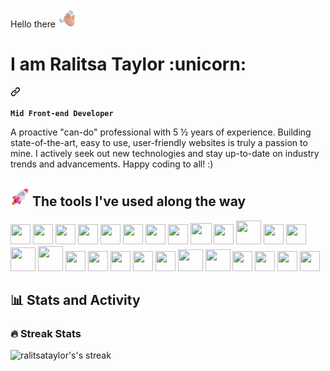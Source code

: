 
<div>Hello there <img src="https://github.com/Tarikul-Islam-Anik/tarikul-islam-anik/blob/main/assets/images/Waving%20Hand%20Medium-Light%20Skin%20Tone.png" width="29px" style="max-width: 100%;"><h1 class="heading-element" dir="auto">I am Ralitsa Taylor :unicorn:</h1><svg class="octicon octicon-link" viewBox="0 0 16 16" version="1.1" width="16" height="16" aria-hidden="true"><path d="m7.775 3.275 1.25-1.25a3.5 3.5 0 1 1 4.95 4.95l-2.5 2.5a3.5 3.5 0 0 1-4.95 0 .751.751 0 0 1 .018-1.042.751.751 0 0 1 1.042-.018 1.998 1.998 0 0 0 2.83 0l2.5-2.5a2.002 2.002 0 0 0-2.83-2.83l-1.25 1.25a.751.751 0 0 1-1.042-.018.751.751 0 0 1-.018-1.042Zm-4.69 9.64a1.998 1.998 0 0 0 2.83 0l1.25-1.25a.751.751 0 0 1 1.042.018.751.751 0 0 1 .018 1.042l-1.25 1.25a3.5 3.5 0 1 1-4.95-4.95l2.5-2.5a3.5 3.5 0 0 1 4.95 0 .751.751 0 0 1-.018 1.042.751.751 0 0 1-1.042.018 1.998 1.998 0 0 0-2.83 0l-2.5 2.5a1.998 1.998 0 0 0 0 2.83Z"></path></svg></div>

**`Mid Front-end Developer`**

<p>A proactive "can-do" professional with 5 &frac12; years of experience. Building state-of-the-art, easy to use, user-friendly websites is truly a passion to mine. I actively seek out new technologies and stay up-to-date on industry trends and advancements. Happy coding to all! :)</p>

<h2> <img src="https://raw.githubusercontent.com/Tarikul-Islam-Anik/tarikul-islam-anik/main/assets/images/Rocket.png" width="30" style="max-width: 100%;"> The tools I've used along the way</h2>
<p align="left">
  <img src="https://cdn.jsdelivr.net/gh/devicons/devicon@latest/icons/vscode/vscode-original.svg" width="32" height="32" loading="lazy">
  <img src="https://cdn.jsdelivr.net/gh/devicons/devicon@latest/icons/webstorm/webstorm-original.svg" width="32" height="32" loading="lazy">
  <img src="https://cdn.jsdelivr.net/gh/devicons/devicon@latest/icons/html5/html5-original.svg" width="32" height="32" loading="lazy">
  <img src="https://cdn.jsdelivr.net/gh/devicons/devicon@latest/icons/css3/css3-original.svg" width="32" height="32" loading="lazy">
  <img src="https://cdn.jsdelivr.net/gh/devicons/devicon@latest/icons/sass/sass-original.svg" width="32" height="32" loading="lazy">
  <img src="https://cdn.jsdelivr.net/gh/devicons/devicon@latest/icons/tailwindcss/tailwindcss-original.svg" width="32" height="32" loading="lazy">
  <img src="https://cdn.jsdelivr.net/gh/devicons/devicon@latest/icons/javascript/javascript-original.svg" width="32" height="32" loading="lazy">
  <img src="https://cdn.jsdelivr.net/gh/devicons/devicon@latest/icons/jquery/jquery-original.svg" width="32" height="32" loading="lazy">
  <img src="https://cdn.jsdelivr.net/gh/devicons/devicon@latest/icons/bootstrap/bootstrap-original.svg" width="34" height="34" loading="lazy">
  <img src="https://cdn.jsdelivr.net/gh/devicons/devicon@latest/icons/git/git-original.svg" width="32" height="32" loading="lazy">
  <img src="https://cdn.jsdelivr.net/gh/devicons/devicon@latest/icons/gulp/gulp-plain.svg" width="40" height="38" loading="lazy">
  <img src="https://cdn.jsdelivr.net/gh/devicons/devicon@latest/icons/vuejs/vuejs-original.svg" width="32" height="32" loading="lazy">
  <img src="https://cdn.jsdelivr.net/gh/devicons/devicon@latest/icons/typescript/typescript-original.svg" width="32" height="32" loading="lazy">
  <img src="https://cdn.jsdelivr.net/gh/devicons/devicon@latest/icons/graphql/graphql-plain.svg" width="40" height="38" loading="lazy">
  <img src="https://cdn.jsdelivr.net/gh/devicons/devicon@latest/icons/docker/docker-plain-wordmark.svg" width="40" height="40" loading="lazy">
  <img src="https://cdn.jsdelivr.net/gh/devicons/devicon@latest/icons/nodejs/nodejs-original.svg" width="32" height="32" loading="lazy">
  <img src="https://cdn.jsdelivr.net/gh/devicons/devicon@latest/icons/python/python-original.svg" width="32" height="32" loading="lazy">
  <img src="https://cdn.jsdelivr.net/gh/devicons/devicon@latest/icons/mongodb/mongodb-original-wordmark.svg" width="32" height="32" loading="lazy">
  <img src="https://cdn.jsdelivr.net/gh/devicons/devicon@latest/icons/mongoose/mongoose-original-wordmark.svg" width="32" height="32" loading="lazy">
  <img src="https://cdn.jsdelivr.net/gh/devicons/devicon@latest/icons/postman/postman-original.svg" width="32" height="32" loading="lazy">
  <img src="https://cdn.jsdelivr.net/gh/devicons/devicon@latest/icons/firebase/firebase-original-wordmark.svg" width="40" height="35" loading="lazy">
  <img src="https://cdn.jsdelivr.net/gh/devicons/devicon@latest/icons/netlify/netlify-original-wordmark.svg" width="40" height="35" loading="lazy">
  <img src="https://cdn.jsdelivr.net/gh/devicons/devicon@latest/icons/figma/figma-original.svg" width="32" height="32" loading="lazy">
  <img src="https://cdn.jsdelivr.net/gh/devicons/devicon@latest/icons/photoshop/photoshop-original.svg" width="32" height="32" loading="lazy">
  <img src="https://cdn.jsdelivr.net/gh/devicons/devicon@latest/icons/xd/xd-original.svg" width="32" height="32" loading="lazy">
  <img src="https://cdn.jsdelivr.net/gh/devicons/devicon@latest/icons/jira/jira-original-wordmark.svg" width="32" height="32" loading="lazy">
</p>  

<h2>📊 Stats and Activity</h2>
  <h3>🔥 Streak Stats</h3>
  <!-- GitHub Readme Streak Stats - https://github.com/ralitsataylor/github-readme-streak-stats -->
<p>
  <!-- Use https://streak-stats.demolab.com or self-host with your own Vercel app - visit https://git.io/streak-stats for instructions -->
  <img title="🔥 Get streak stats for your profile at git.io/streak-stats" alt="ralitsataylor's's streak" src="https://github-readme-streak-stats-eight.vercel.app/?user=ralitsataylor&theme=jolly&hide_border=true&short_numbers=true"/>
</p>


    
          
          
